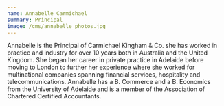 ```yaml
---
name: Annabelle Carmichael
summary: Principal
image: /cms/annabelle_photos.jpg
---
```


Annabelle is the Principal of Carmichael Kingham & Co. she has worked in
practice and industry for over 10 years both in Australia and the United
Kingdom. She began her career in private practice in Adelaide before
moving to London to further her experience where she worked for
multinational companies spanning financial services, hospitality and
telecommunications. Annabelle has a B. Commerce and a B. Economics from
the University of Adelaide and is a member of the Association of Chartered
Certified Accountants.
